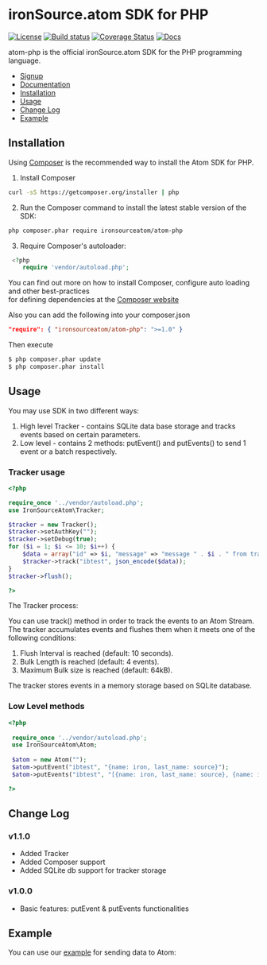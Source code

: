 # ironSource.atom SDK for PHP
[![License][license-image]][license-url]
[![Build status][travis-image]][travis-url]
[![Coverage Status][coveralls-image]][coveralls-url]
[![Docs][docs-image]][docs-url]

atom-php is the official ironSource.atom SDK for the PHP programming language.

- [Signup](https://atom.ironsrc.com/#/signup)
- [Documentation][docs-url]
- [Installation](#installation)
- [Usage](#usage)
- [Change Log](#chagne-log)
- [Example](#example)

## Installation

Using [Composer](https://getcomposer.org/) is the recommended way to install the Atom SDK for PHP.

 1)  Install Composer

```bash
curl -sS https://getcomposer.org/installer | php
```

 2)  Run the Composer command to install the latest stable version of the SDK:
    
```bash
php composer.phar require ironsourceatom/atom-php
```

 3)  Require Composer's autoloader:

```php
 <?php
    require 'vendor/autoload.php';
```

You can find out more on how to install Composer, configure auto loading and other best-practices  
for defining dependencies at the [Composer website](https://getcomposer.org/)

Also you can add the following into your composer.json
```json
"require": { "ironsourceatom/atom-php": ">=1.0" }
```

Then execute
```bash
$ php composer.phar update
$ php composer.phar install
```

## Usage

You may use SDK in two different ways:

1. High level Tracker - contains SQLite data base storage and tracks events based on certain parameters.
2. Low level - contains 2 methods: putEvent() and putEvents() to send 1 event or a batch respectively.

### Tracker usage

```php
<?php

require_once '../vendor/autoload.php';
use IronSourceAtom\Tracker;

$tracker = new Tracker();
$tracker->setAuthKey("");
$tracker->setDebug(true);
for ($i = 1; $i <= 10; $i++) {
    $data = array("id" => $i, "message" => "message " . $i . " from tracker");
    $tracker->track("ibtest", json_encode($data));
}
$tracker->flush();

?>
```

The Tracker process:

You can use track() method in order to track the events to an Atom Stream.
The tracker accumulates events and flushes them when it meets one of the following conditions:
 
1. Flush Interval is reached (default: 10 seconds).
2. Bulk Length is reached (default: 4 events).
3. Maximum Bulk size is reached (default: 64kB).

The tracker stores events in a memory storage based on SQLite database.

### Low Level methods

```php
<?php
 
 require_once '../vendor/autoload.php';
 use IronSourceAtom\Atom;
 
 $atom = new Atom("");
 $atom->putEvent("ibtest", "{name: iron, last_name: source}");
 $atom->putEvents("ibtest", "[{name: iron, last_name: source}, {name: iron1, last_name: source1}]");

?>
```

## Change Log

### v1.1.0
- Added Tracker
- Added Composer support
- Added SQLite db support for tracker storage

### v1.0.0
- Basic features: putEvent & putEvents functionalities

## Example

You can use our [example][example-url] for sending data to Atom:


[example-url]: example
[license-image]: https://img.shields.io/badge/license-MIT-blue.svg
[license-url]: LICENSE
[travis-image]: https://travis-ci.org/ironSource/atom-php.svg?branch=master
[travis-url]: https://travis-ci.org/ironSource/atom-php
[coveralls-image]: https://coveralls.io/repos/github/ironSource/atom-php/badge.svg?branch=master
[coveralls-url]: https://coveralls.io/github/ironSource/atom-php/?branch=master
[docs-image]: https://img.shields.io/badge/docs-latest-blue.svg
[docs-url]: https://ironsource.github.io/atom-php/

